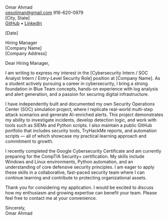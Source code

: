 Omar Ahmad  
oesoliman@gmail.com
916-620-0979  
[City, State]  
[GitHub](https://github.com/omarahmadsec) • [LinkedIn]([https://linkedin.com/in/YOUR_PROFILE](https://www.linkedin.com/in/omar-ahmad-873586270/))  

[Date]

Hiring Manager  
[Company Name]  
[Company Address]  

Dear Hiring Manager,

I am writing to express my interest in the [Cybersecurity Intern / SOC Analyst Intern / Entry-Level Security Role] position at [Company Name]. As a student actively pursuing a career in cybersecurity, I bring a strong foundation in Blue Team concepts, hands-on experience with log analysis and alert generation, and a passion for securing digital infrastructure.

I have independently built and documented my own Security Operations Center (SOC) simulation project, where I replicate real-world multi-step attack scenarios and generate AI-enriched alerts. This project demonstrates my ability to investigate incidents, develop detection logic, and work with tools such as SIEMs and Python scripts. I also maintain a public GitHub portfolio that includes security tools, TryHackMe reports, and automation scripts — all of which showcase my practical learning approach and commitment to growth.

I recently completed the Google Cybersecurity Certificate and am currently preparing for the CompTIA Security+ certification. My skills include Windows and Linux environments, Python automation, and an understanding of core defensive security principles. I am eager to apply these skills in a collaborative, fast-paced security team where I can continue learning and contribute to protecting organizational assets.

Thank you for considering my application. I would be excited to discuss how my enthusiasm and growing expertise can benefit your team. Please feel free to contact me at your convenience.

Sincerely,  
Omar Ahmad

